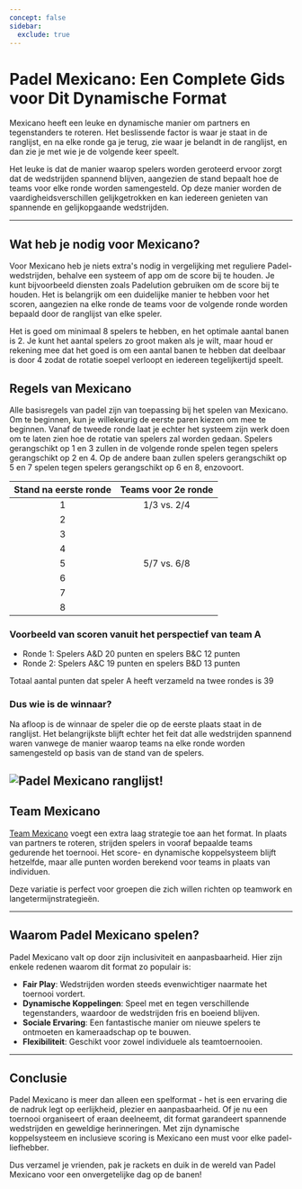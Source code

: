 ```yaml
---
concept: false
sidebar:
  exclude: true
---
```


# Padel Mexicano: Een Complete Gids voor Dit Dynamische Format

Mexicano heeft een leuke en dynamische manier om partners en tegenstanders te roteren. Het beslissende factor is waar je staat in de ranglijst, en na elke ronde ga je terug, zie waar je belandt in de ranglijst, en dan zie je met wie je de volgende keer speelt.

Het leuke is dat de manier waarop spelers worden geroteerd ervoor zorgt dat de wedstrijden spannend blijven, aangezien de stand bepaalt hoe de teams voor elke ronde worden samengesteld. Op deze manier worden de vaardigheidsverschillen gelijkgetrokken en kan iedereen genieten van spannende en gelijkopgaande wedstrijden.


---

## Wat heb je nodig voor Mexicano?

Voor Mexicano heb je niets extra's nodig in vergelijking met reguliere Padel-wedstrijden, behalve een systeem of app om de score bij te houden. Je kunt bijvoorbeeld diensten zoals Padelution gebruiken om de score bij te houden. Het is belangrijk om een duidelijke manier te hebben voor het scoren, aangezien na elke ronde de teams voor de volgende ronde worden bepaald door de ranglijst van elke speler.

Het is goed om minimaal 8 spelers te hebben, en het optimale aantal banen is 2. Je kunt het aantal spelers zo groot maken als je wilt, maar houd er rekening mee dat het goed is om een aantal banen te hebben dat deelbaar is door 4 zodat de rotatie soepel verloopt en iedereen tegelijkertijd speelt.

## Regels van Mexicano
Alle basisregels van padel zijn van toepassing bij het spelen van Mexicano. Om te beginnen, kun je willekeurig de eerste paren kiezen om mee te beginnen. Vanaf de tweede ronde laat je echter het systeem zijn werk doen om te laten zien hoe de rotatie van spelers zal worden gedaan. Spelers gerangschikt op 1 en 3 zullen in de volgende ronde spelen tegen spelers gerangschikt op 2 en 4. Op de andere baan zullen spelers gerangschikt op 5 en 7 spelen tegen spelers gerangschikt op 6 en 8, enzovoort.

| Stand na eerste ronde | Teams voor 2e ronde |
|:---------------------------:|:-------------------:|
|              1              |     1/3 vs. 2/4     |
|              2              |                     |
|              3              |                     |
|              4              |                     |
|              5              |     5/7 vs. 6/8     |
|              6              |                     |
|              7              |                     |
|              8              |                     |


### Voorbeeld van scoren vanuit het perspectief van team A
- Ronde 1: Spelers A&D 20 punten en spelers B&C 12 punten
- Ronde 2: Spelers A&C 19 punten en spelers B&D 13 punten

Totaal aantal punten dat speler A heeft verzameld na twee rondes is 39


### Dus wie is de winnaar?
Na afloop is de winnaar de speler die op de eerste plaats staat in de ranglijst. Het belangrijkste blijft echter het feit dat alle wedstrijden spannend waren vanwege de manier waarop teams na elke ronde worden samengesteld op basis van de stand van de spelers.

![Padel Mexicano ranglijst!](/nl/images/padel-mexicano.png "Padel Mexicano ranglijst")
---


## Team Mexicano

[Team Mexicano](/nl/team-mexicano) voegt een extra laag strategie toe aan het format. In plaats van partners te roteren, strijden spelers in vooraf bepaalde teams gedurende het toernooi. Het score- en dynamische koppelsysteem blijft hetzelfde, maar alle punten worden berekend voor teams in plaats van individuen.

Deze variatie is perfect voor groepen die zich willen richten op teamwork en langetermijnstrategieën.

---
## Waarom Padel Mexicano spelen?

Padel Mexicano valt op door zijn inclusiviteit en aanpasbaarheid. Hier zijn enkele redenen waarom dit format zo populair is:
- **Fair Play**: Wedstrijden worden steeds evenwichtiger naarmate het toernooi vordert.
- **Dynamische Koppelingen**: Speel met en tegen verschillende tegenstanders, waardoor de wedstrijden fris en boeiend blijven.
- **Sociale Ervaring**: Een fantastische manier om nieuwe spelers te ontmoeten en kameraadschap op te bouwen.
- **Flexibiliteit**: Geschikt voor zowel individuele als teamtoernooien.

---

## Conclusie

Padel Mexicano is meer dan alleen een spelformat - het is een ervaring die de nadruk legt op eerlijkheid, plezier en aanpasbaarheid. Of je nu een toernooi organiseert of eraan deelneemt, dit format garandeert spannende wedstrijden en geweldige herinneringen. Met zijn dynamische koppelsysteem en inclusieve scoring is Mexicano een must voor elke padel-liefhebber.

Dus verzamel je vrienden, pak je rackets en duik in de wereld van Padel Mexicano voor een onvergetelijke dag op de banen!